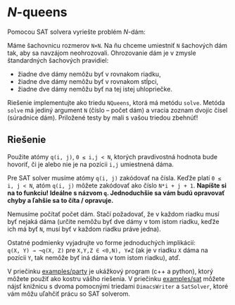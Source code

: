 # <var>N</var>-queens

Pomocou SAT solvera vyriešte problém <var>N</var>-dám:

Máme šachovnicu rozmerov <code>N&times;N</code>. Na ňu chceme umiestniť `N` šachových dám
tak, aby sa navzájom neohrozovali. Ohrozovanie dám je v zmysle
štandardných šachových pravidiel:

-  žiadne dve dámy nemôžu byť v rovnakom riadku,
-  žiadne dve dámy nemôžu byť v rovnakom stĺpci,
-  žiadne dve dámy nemôžu byť na tej istej uhlopriečke.

Riešenie implementujte ako triedu `NQueens`, ktorá má metódu `solve`. Metóda
`solve` má jediný argument `N` (číslo – počet dám) a vracia zoznam dvojíc čísel
(súradnice dám). Priložené testy by mali s vašou triedou zbehnúť!

## Riešenie

Použite atómy `q(i, j)`, <code>0 &le; i,j &lt; N</code>,
ktorých pravdivostná hodnota bude hovoriť, či je alebo nie je na pozícii `i,j`
umiestnená dáma.

Pre SAT solver musíme atómy `q(i, j)` zakódovať na čísla.
Keďže platí <code>0 &le; i, j &lt; N</code>, atóm `q(i, j)` môžete zakódovať ako číslo
`N*i + j + 1`. **Napíšte si na to funkciu! Ideálne s názvom `q`. Jednoduchšie
sa vám budú opravovať chyby a ľahšie sa to číta / opravuje.**

Nemusíme počítať počet dám. Stačí požadovať, že v každom riadku
musí byť nejaká dáma (určite nemôžu byť dve dámy v tom istom riadku, keďže ich
má byť `N`, musí byť v každom riadku práve jedna).

Ostatné podmienky vyjadrujte vo forme jednoduchých implikácií:<br/>
<code>q(X, Y) &rarr; &not;q(X, Z)</code> pre <code>X,Y,Z &isin; &lt;0,N), Y&ne;Z</code>
(ak je v riadku `X` dáma na pozícii `Y`, tak nemôže byť iná dáma v tom istom
riadku), atď.

V priečinku [examples/party](../../examples/party) je ukážkový program
(c++ a python), ktorý môžete použiť ako kostru vášho riešenia.
V priečinku [examples/sat](../../examples/sat) môžete nájsť knižnicu s dvoma
pomocnými triedami `DimacsWriter` a `SatSolver`, ktoré vám môžu uľahčiť prácu
so SAT solverom.
